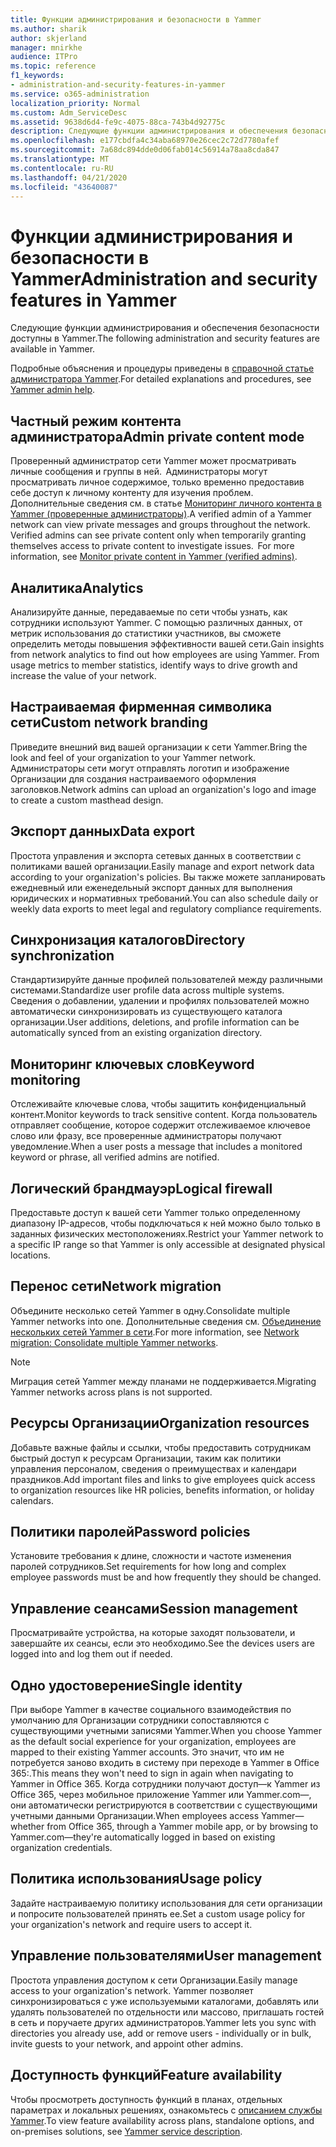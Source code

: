 ```yaml
---
title: Функции администрирования и безопасности в Yammer
ms.author: sharik
author: skjerland
manager: mnirkhe
audience: ITPro
ms.topic: reference
f1_keywords:
- administration-and-security-features-in-yammer
ms.service: o365-administration
localization_priority: Normal
ms.custom: Adm_ServiceDesc
ms.assetid: 9638d6d4-fe9c-4075-88ca-743b4d92775c
description: Следующие функции администрирования и обеспечения безопасности доступны в Yammer.
ms.openlocfilehash: e177cbdfa4c34aba68970e26cec2c72d7780afef
ms.sourcegitcommit: 7a68dc894dde0d06fab014c56914a78aa8cda847
ms.translationtype: MT
ms.contentlocale: ru-RU
ms.lasthandoff: 04/21/2020
ms.locfileid: "43640087"
---
```

# <a name="administration-and-security-features-in-yammer"></a><span data-ttu-id="75c7b-103">Функции администрирования и безопасности в Yammer</span><span class="sxs-lookup"><span data-stu-id="75c7b-103">Administration and security features in Yammer</span></span>

<span data-ttu-id="75c7b-104">Следующие функции администрирования и обеспечения безопасности доступны в Yammer.</span><span class="sxs-lookup"><span data-stu-id="75c7b-104">The following administration and security features are available in Yammer.</span></span>
  
<span data-ttu-id="75c7b-105">Подробные объяснения и процедуры приведены в [справочной статье администратора Yammer](https://go.microsoft.com/fwlink/?LinkId=869688).</span><span class="sxs-lookup"><span data-stu-id="75c7b-105">For detailed explanations and procedures, see [Yammer admin help](https://go.microsoft.com/fwlink/?LinkId=869688).</span></span>

## <a name="admin-private-content-mode"></a><span data-ttu-id="75c7b-106">Частный режим контента администратора</span><span class="sxs-lookup"><span data-stu-id="75c7b-106">Admin private content mode</span></span>

<span data-ttu-id="75c7b-p101">Проверенный администратор сети Yammer может просматривать личные сообщения и группы в ней.  Администраторы могут просматривать личное содержимое, только временно предоставив себе доступ к личному контенту для изучения проблем.  Дополнительные сведения см. в статье [Мониторинг личного контента в Yammer (проверенные администраторы)](https://go.microsoft.com/fwlink/?LinkId=627479).</span><span class="sxs-lookup"><span data-stu-id="75c7b-p101">A verified admin of a Yammer network can view private messages and groups throughout the network.  Verified admins can see private content only when temporarily granting themselves access to private content to investigate issues.  For more information, see [Monitor private content in Yammer (verified admins)](https://go.microsoft.com/fwlink/?LinkId=627479).</span></span>

## <a name="analytics"></a><span data-ttu-id="75c7b-110">Аналитика</span><span class="sxs-lookup"><span data-stu-id="75c7b-110">Analytics</span></span>

<span data-ttu-id="75c7b-p102">Анализируйте данные, передаваемые по сети чтобы узнать, как сотрудники используют Yammer. С помощью различных данных, от метрик использования до статистики участников, вы сможете определить методы повышения эффективности вашей сети.</span><span class="sxs-lookup"><span data-stu-id="75c7b-p102">Gain insights from network analytics to find out how employees are using Yammer. From usage metrics to member statistics, identify ways to drive growth and increase the value of your network.</span></span>

## <a name="custom-network-branding"></a><span data-ttu-id="75c7b-113">Настраиваемая фирменная символика сети</span><span class="sxs-lookup"><span data-stu-id="75c7b-113">Custom network branding</span></span>

<span data-ttu-id="75c7b-114">Приведите внешний вид вашей организации к сети Yammer.</span><span class="sxs-lookup"><span data-stu-id="75c7b-114">Bring the look and feel of your organization to your Yammer network.</span></span> <span data-ttu-id="75c7b-115">Администраторы сети могут отправлять логотип и изображение Организации для создания настраиваемого оформления заголовков.</span><span class="sxs-lookup"><span data-stu-id="75c7b-115">Network admins can upload an organization's logo and image to create a custom masthead design.</span></span>

## <a name="data-export"></a><span data-ttu-id="75c7b-116">Экспорт данных</span><span class="sxs-lookup"><span data-stu-id="75c7b-116">Data export</span></span>

<span data-ttu-id="75c7b-117">Простота управления и экспорта сетевых данных в соответствии с политиками вашей организации.</span><span class="sxs-lookup"><span data-stu-id="75c7b-117">Easily manage and export network data according to your organization's policies.</span></span> <span data-ttu-id="75c7b-118">Вы также можете запланировать ежедневный или еженедельный экспорт данных для выполнения юридических и нормативных требований.</span><span class="sxs-lookup"><span data-stu-id="75c7b-118">You can also schedule daily or weekly data exports to meet legal and regulatory compliance requirements.</span></span>
  
## <a name="directory-synchronization"></a><span data-ttu-id="75c7b-119">Синхронизация каталогов</span><span class="sxs-lookup"><span data-stu-id="75c7b-119">Directory synchronization</span></span>

<span data-ttu-id="75c7b-120">Стандартизируйте данные профилей пользователей между различными системами.</span><span class="sxs-lookup"><span data-stu-id="75c7b-120">Standardize user profile data across multiple systems.</span></span> <span data-ttu-id="75c7b-121">Сведения о добавлении, удалении и профилях пользователей можно автоматически синхронизировать из существующего каталога организации.</span><span class="sxs-lookup"><span data-stu-id="75c7b-121">User additions, deletions, and profile information can be automatically synced from an existing organization directory.</span></span>

## <a name="keyword-monitoring"></a><span data-ttu-id="75c7b-122">Мониторинг ключевых слов</span><span class="sxs-lookup"><span data-stu-id="75c7b-122">Keyword monitoring</span></span>

<span data-ttu-id="75c7b-123">Отслеживайте ключевые слова, чтобы защитить конфиденциальный контент.</span><span class="sxs-lookup"><span data-stu-id="75c7b-123">Monitor keywords to track sensitive content.</span></span> <span data-ttu-id="75c7b-124">Когда пользователь отправляет сообщение, которое содержит отслеживаемое ключевое слово или фразу, все проверенные администраторы получают уведомление.</span><span class="sxs-lookup"><span data-stu-id="75c7b-124">When a user posts a message that includes a monitored keyword or phrase, all verified admins are notified.</span></span>

## <a name="logical-firewall"></a><span data-ttu-id="75c7b-125">Логический брандмауэр</span><span class="sxs-lookup"><span data-stu-id="75c7b-125">Logical firewall</span></span>

<span data-ttu-id="75c7b-126">Предоставьте доступ к вашей сети Yammer только определенному диапазону IP-адресов, чтобы подключаться к ней можно было только в заданных физических местоположениях.</span><span class="sxs-lookup"><span data-stu-id="75c7b-126">Restrict your Yammer network to a specific IP range so that Yammer is only accessible at designated physical locations.</span></span>

## <a name="network-migration"></a><span data-ttu-id="75c7b-127">Перенос сети</span><span class="sxs-lookup"><span data-stu-id="75c7b-127">Network migration</span></span>

<span data-ttu-id="75c7b-128">Объедините несколько сетей Yammer в одну.</span><span class="sxs-lookup"><span data-stu-id="75c7b-128">Consolidate multiple Yammer networks into one.</span></span> <span data-ttu-id="75c7b-129">Дополнительные сведения см. [Объединение нескольких сетей Yammer в сети](https://go.microsoft.com/fwlink/?LinkID=617488).</span><span class="sxs-lookup"><span data-stu-id="75c7b-129">For more information, see [Network migration: Consolidate multiple Yammer networks](https://go.microsoft.com/fwlink/?LinkID=617488).</span></span>
  
> [!NOTE]
> <span data-ttu-id="75c7b-130">Миграция сетей Yammer между планами не поддерживается.</span><span class="sxs-lookup"><span data-stu-id="75c7b-130">Migrating Yammer networks across plans is not supported.</span></span> 

## <a name="organization-resources"></a><span data-ttu-id="75c7b-131">Ресурсы Организации</span><span class="sxs-lookup"><span data-stu-id="75c7b-131">Organization resources</span></span>

<span data-ttu-id="75c7b-132">Добавьте важные файлы и ссылки, чтобы предоставить сотрудникам быстрый доступ к ресурсам Организации, таким как политики управления персоналом, сведения о преимуществах и календари праздников.</span><span class="sxs-lookup"><span data-stu-id="75c7b-132">Add important files and links to give employees quick access to organization resources like HR policies, benefits information, or holiday calendars.</span></span>
  
## <a name="password-policies"></a><span data-ttu-id="75c7b-133">Политики паролей</span><span class="sxs-lookup"><span data-stu-id="75c7b-133">Password policies</span></span>

<span data-ttu-id="75c7b-134">Установите требования к длине, сложности и частоте изменения паролей сотрудников.</span><span class="sxs-lookup"><span data-stu-id="75c7b-134">Set requirements for how long and complex employee passwords must be and how frequently they should be changed.</span></span>
  
## <a name="session-management"></a><span data-ttu-id="75c7b-135">Управление сеансами</span><span class="sxs-lookup"><span data-stu-id="75c7b-135">Session management</span></span>

<span data-ttu-id="75c7b-136">Просматривайте устройства, на которые заходят пользователи, и завершайте их сеансы, если это необходимо.</span><span class="sxs-lookup"><span data-stu-id="75c7b-136">See the devices users are logged into and log them out if needed.</span></span>

## <a name="single-identity"></a><span data-ttu-id="75c7b-137">Одно удостоверение</span><span class="sxs-lookup"><span data-stu-id="75c7b-137">Single identity</span></span>

<span data-ttu-id="75c7b-138">При выборе Yammer в качестве социального взаимодействия по умолчанию для Организации сотрудники сопоставляются с существующими учетными записями Yammer.</span><span class="sxs-lookup"><span data-stu-id="75c7b-138">When you choose Yammer as the default social experience for your organization, employees are mapped to their existing Yammer accounts.</span></span> <span data-ttu-id="75c7b-139">Это значит, что им не потребуется заново входить в систему при переходе в Yammer в Office 365:.</span><span class="sxs-lookup"><span data-stu-id="75c7b-139">This means they won't need to sign in again when navigating to Yammer in Office 365.</span></span> <span data-ttu-id="75c7b-140">Когда сотрудники получают доступ&mdash;к Yammer из Office 365, через мобильное приложение Yammer или Yammer.com&mdash;, они автоматически регистрируются в соответствии с существующими учетными данными Организации.</span><span class="sxs-lookup"><span data-stu-id="75c7b-140">When employees access Yammer&mdash;whether from Office 365, through a Yammer mobile app, or by browsing to Yammer.com&mdash;they're automatically logged in based on existing organization credentials.</span></span>

## <a name="usage-policy"></a><span data-ttu-id="75c7b-141">Политика использования</span><span class="sxs-lookup"><span data-stu-id="75c7b-141">Usage policy</span></span>

<span data-ttu-id="75c7b-142">Задайте настраиваемую политику использования для сети организации и попросите пользователей принять ее.</span><span class="sxs-lookup"><span data-stu-id="75c7b-142">Set a custom usage policy for your organization's network and require users to accept it.</span></span>

## <a name="user-management"></a><span data-ttu-id="75c7b-143">Управление пользователями</span><span class="sxs-lookup"><span data-stu-id="75c7b-143">User management</span></span>

<span data-ttu-id="75c7b-144">Простота управления доступом к сети Организации.</span><span class="sxs-lookup"><span data-stu-id="75c7b-144">Easily manage access to your organization's network.</span></span> <span data-ttu-id="75c7b-145">Yammer позволяет синхронизироваться с уже используемыми каталогами, добавлять или удалять пользователей по отдельности или массово, приглашать гостей в сеть и поручаете других администраторов.</span><span class="sxs-lookup"><span data-stu-id="75c7b-145">Yammer lets you sync with directories you already use, add or remove users - individually or in bulk, invite guests to your network, and appoint other admins.</span></span>

## <a name="feature-availability"></a><span data-ttu-id="75c7b-146">Доступность функций</span><span class="sxs-lookup"><span data-stu-id="75c7b-146">Feature availability</span></span>

<span data-ttu-id="75c7b-147">Чтобы просмотреть доступность функций в планах, отдельных параметрах и локальных решениях, ознакомьтесь с [описанием службы Yammer](yammer-service-description.md).</span><span class="sxs-lookup"><span data-stu-id="75c7b-147">To view feature availability across plans, standalone options, and on-premises solutions, see [Yammer service description](yammer-service-description.md).</span></span>
  

